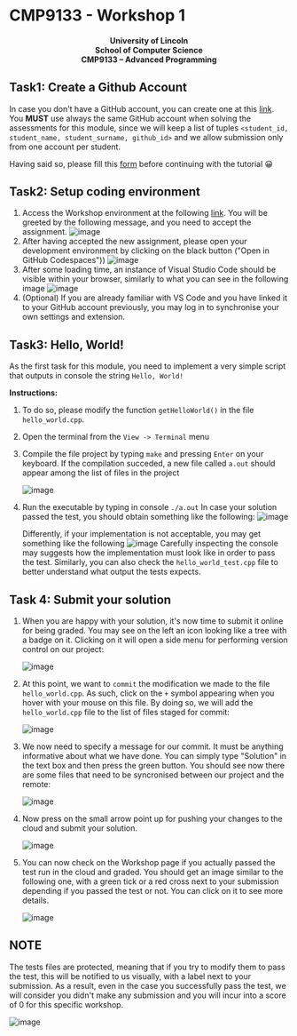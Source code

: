 # CMP9133 - Workshop 1


#### <div align="center">    University of Lincoln</br> School of Computer Science </br> CMP9133 – Advanced Programming</br> </div>


## Task1: Create a Github Account

In case you don't have a GitHub account, you can create one at this [link](https://github.com/signup). 
You **MUST** use always the same GitHub account when solving the assessments for this module, since we will keep a list of tuples `<student_id, student_name, student_surname, github_id>` and we allow submission only from one account per student.

Having said so, please fill this [form](https://forms.office.com/e/Rr7L7R4PTc) before continuing with the tutorial 😀

## Task2: Setup coding environment

  1. Access the Workshop environment at the following [link](https://classroom.github.com/a/sABNxXnr).
     You will be greeted by the following message, and you need to accept the assignment.
     ![image](https://github.com/user-attachments/assets/a8e5e4cd-0ed0-433f-baef-931306a6424a)
  2. After having accepted the new assignment, please open your development environment by clicking on the black button ("Open in GitHub Codespaces"))
      ![image](https://github.com/user-attachments/assets/8a33c2a6-69a0-4a26-82c9-02d56dbf8e5d)
  3. After some loading time, an instance of Visual Studio Code should be visible within your browser, similarly to what you can see in the following image
       ![image](https://github.com/user-attachments/assets/a53e5529-ed0c-46de-8ef2-1371e27fb076)
  4. (Optional) If you are already familiar with VS Code and you have linked it to your GitHub account previously, you may log in to synchronise your own settings and extension.

## Task3: Hello, World!

As the first task for this module, you need to implement a very simple script that outputs in console the string `Hello, World!`

**Instructions:**

  1. To do so, please modify the function `getHelloWorld()` in the file `hello_world.cpp`.
  2. Open the terminal from the `View -> Terminal` menu
  3. Compile the file project by typing `make` and pressing `Enter` on your keyboard. If the compilation succeded, a new file called `a.out` should appear among the list of files in the project
     
      ![image](https://github.com/user-attachments/assets/a5da77cd-c5a9-445b-97e7-c2de41015a39)

  5. Run the executable by typing in console `./a.out`
     In case your solution passed the test, you should obtain something like the following:
     ![image](https://github.com/user-attachments/assets/335b1ffa-8bc2-46be-95f2-8ce22e4cb91b)

     Differently, if your implementation is not acceptable, you may get something like the following
      ![image](https://github.com/user-attachments/assets/e1bd356c-d257-4ba7-865b-98dceb48dbb6)
     Carefully inspecting the console may suggests how the implementation must look like in order to pass the test.
     Similarly, you can also check the `hello_world_test.cpp` file to better understand what output the tests expects.

## Task 4: Submit your solution

  1. When you are happy with your solution, it's now time to submit it online for being graded. You may see on the left an icon looking like a tree with a badge on it. Clicking on it will open a side menu for performing version control on our project:

       ![image](https://github.com/user-attachments/assets/c38ec856-b74b-45a0-b37a-5e0b61d9b2b6)
  
  3. At this point, we want to `commit` the modification we made to the file `hello_world.cpp`. As such, click on the `+` symbol appearing when you hover with your mouse on this file. By doing so, we will add the `hello_world.cpp` file to the list of files staged for commit:

      ![image](https://github.com/user-attachments/assets/9e4c6bab-3d63-4a5c-9e46-80caf83583f0)

  4. We now need to specify a message for our commit. It must be anything informative about what we have done. You can simply type "Solution" in the text box and then press the green button. You should see now there are some files that need to be syncronised between our project and the remote:

      ![image](https://github.com/user-attachments/assets/500bbd89-0e8f-446f-b0a6-290ad0582aa7)
  5. Now press on the small arrow point up for pushing your changes to the cloud and submit your solution.

      ![image](https://github.com/user-attachments/assets/d03813dd-8b18-44d9-8a1b-8001f3f942b9)

  6. You can now check on the Workshop page if you actually passed the test run in the cloud and graded. You should get an image similar to the following one, with a green tick or a red cross next to your submission depending if you passed the test or not. You can click on it to see more details.

      ![image](https://github.com/user-attachments/assets/3efd7430-936f-469d-bc90-b94fb8e4b733)

## NOTE

The tests files are protected, meaning that if you try to modify them to pass the test, this will be notified to us visually, with a label next to your submission. As a result, even in the case you successfully pass the test, we will consider you didn't make any submission and you will incur into a score of 0 for this specific workshop.

![image](https://github.com/user-attachments/assets/db407e1d-9123-42d0-ad98-cae2b4251dd9)





